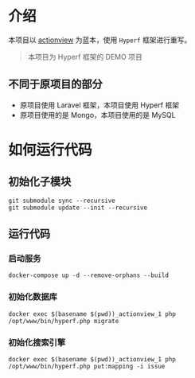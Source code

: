 # 介绍

本项目以 [actionview](https://github.com/lxerxa/actionview.git) 为蓝本，使用 `Hyperf` 框架进行重写。

> 本项目为 Hyperf 框架的 DEMO 项目

## 不同于原项目的部分

- 原项目使用 Laravel 框架，本项目使用 Hyperf 框架
- 原项目使用的是 Mongo，本项目使用的是 MySQL

# 如何运行代码

## 初始化子模块

```shell
git submodule sync --recursive
git submodule update --init --recursive
```

## 运行代码

### 启动服务

```shell
docker-compose up -d --remove-orphans --build
```

### 初始化数据库

```shell
docker exec $(basename $(pwd))_actionview_1 php /opt/www/bin/hyperf.php migrate
```

### 初始化搜索引擎

```shell
docker exec $(basename $(pwd))_actionview_1 php /opt/www/bin/hyperf.php put:mapping -i issue
```
